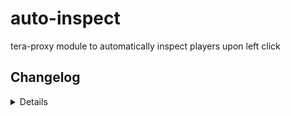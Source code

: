 # auto-inspect
tera-proxy module to automatically inspect players upon left click

## Changelog
<details>
  
    1.01
    - Added auto-update support
    1.00
    - Initial commit

</details>
